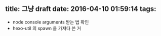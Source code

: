 title: 그냥 draft
date: 2016-04-10 01:59:14
tags:
---
- node console arguments 받는 법 확인
- hexo-util 의 spawn 을 가져다 쓴 거
